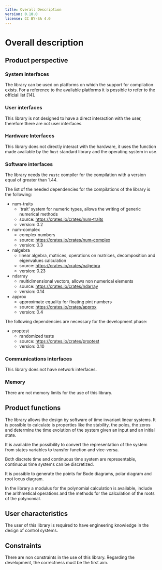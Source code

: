 ```yaml
---
title: Overall Description
version: 0.10.0
license: CC BY-SA 4.0
---
```


# Overall description

## Product perspective

### System interfaces

The library can be used on platforms on which the support for compilation exists.
For a reference to the available platforms it is possible to refer to the official list [14].

### User interfaces

This library is not designed to have a direct interaction with the user, therefore there are not user interfaces.

### Hardware Interfaces

This library does not directly interact with the hardware, it uses the function made available by the `Rust` standard library and the operating system in use.

### Software interfaces

The library needs the `rustc` compiler for the compilation with a version equal of greater than 1.44.

The list of the needed dependencies for the compilations of the library is the following:

- num-traits
    * 'trait' system for numeric types, allows the writing of generic numerical methods
    * source: <https://crates.io/crates/num-traits>
    * version: 0.2
- num-complex
    * complex numbers
    * source: <https://crates.io/crates/num-complex>
    * version: 0.3
- nalgebra
    * linear algebra, matrices, operations on matrices, decomposition and eigenvalues calculation
    * source: <https://crates.io/crates/nalgebra>
    * version: 0.23
- ndarray
    * multidimensional vectors, allows non numerical elements
    * source: <https://crates.io/crates/ndarray>
    * version: 0.14
- approx
    * approximate equality for floating pint numbers
    * source: <https://crates.io/crates/approx>
    * version: 0.4

The following dependencies are necessary for the development phase:

- proptest
    * randomized tests
    * source: <https://crates.io/crates/proptest>
    * version: 0.10

### Communications interfaces

This library does not have network interfaces.

### Memory

There are not memory limits for the use of this library.

## Product functions

The library allows the design by software of time invariant linear systems. It is possible to calculate is properties like the stability, the poles, the zeros and determine the time evolution of the system given an input and an initial state.

It is available the possibility to convert the representation of the system from states variables to transfer function and vice-versa.

Both discrete time and continuous time system are representable, continuous time systems can be discretized.

It is possible to generate the points for Bode diagrams, polar diagram and root locus diagram.

In the library a modulus for the polynomial calculation is available, include the arithmetical operations and the methods for the calculation of the roots of the polynomial.

## User characteristics

The user of this library is required to have engineering knowledge in the design of control systems.

## Constraints

There are non constraints in the use of this library.
Regarding the development, the correctness must be the first aim.
